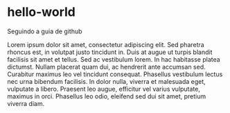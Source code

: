 # hello-world
Seguindo a guia de github

  Lorem ipsum dolor sit amet, consectetur adipiscing elit. Sed pharetra rhoncus est, in volutpat justo tincidunt in. Duis at augue ut turpis blandit facilisis sit amet et tellus. 
  Sed ac vestibulum lorem. In hac habitasse platea dictumst. Nullam placerat quam dui, ac hendrerit ante accumsan sed. Curabitur maximus leo vel tincidunt consequat. 
  Phasellus vestibulum lectus nec urna bibendum facilisis. In dolor nulla, viverra et malesuada eget, vulputate a libero. Praesent leo augue, efficitur vel varius vulputate, maximus in orci. 
  Phasellus leo odio, eleifend sed dui sit amet, pretium viverra diam.
